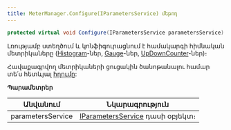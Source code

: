 ```yaml
---
title: MeterManager.Configure(IParametersService) մեթոդ
---
```


```c#
protected virtual void Configure(IParametersService parametersService)
```

Լռությամբ ստեղծում և կոնֆիգուրացնում է համակարգի հիմնական մետրիկաները ([Histogram](https://learn.microsoft.com/en-us/dotnet/api/system.diagnostics.metrics.histogram-1)-ներ, [Gauge](https://learn.microsoft.com/en-us/dotnet/api/system.diagnostics.metrics.observablegauge-1)-ներ, [UpDownCounter](https://learn.microsoft.com/en-us/dotnet/api/system.diagnostics.metrics.updowncounter-1)-ներ)։

Հավաքագրվող մետրիկաների ցուցակին ծանոթանալու համար տե՛ս հետևյալ [հղումը](../../otlp_parameters.md):

**Պարամետրեր**

| Անվանում | Նկարագրություն |
|--|--|
| parametersService | [IParametersService](../../../../server_api/services/IParametersService.md) դասի օբյեկտ։ |
